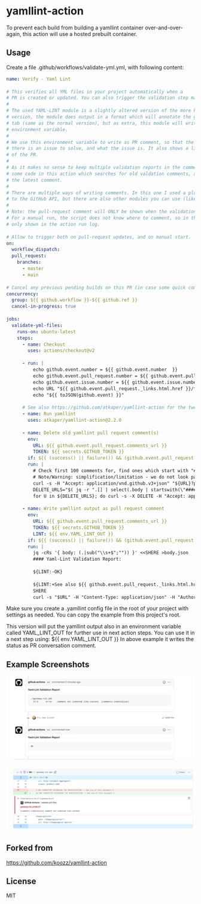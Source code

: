 # yamllint-action

To prevent each build from building a yamllint container over-and-over-again,
this action will use a hosted prebuilt container.

## Usage

Create a file .github/workflows/validate-yml.yml, with following content:

```yaml
name: Verify - Yaml Lint

# This verifies all YML files in your project automatically when a
# PR is created or updated. You can also trigger the validation step manually.
#
# The used YAML-LINT module is a slightly altered version of the more known version of it. In this
# version, the module does output in a format which will annotate the github files in your "files"
# tab (same as the normal version), but as extra, this module will write a text summary into an
# environment variable.
#
# We use this environment variable to write as PR comment, so that the user will clearly see that
# there is an issue to solve, and what the issue is. It also shows a link to the files section
# of the PR.
#
# As it makes no sense to keep multiple validation reports in the comment section, I have added
# some code in this action which searches for old valdation comments, and deletes them before adding
# the latest comment.
#
# There are multiple ways of writing comments. In this one I used a plain "curl" statement to talk
# to the GitHub API, but there are also other modules you can use (like tactions/github-script).
#
# Note: the pull-request comment will ONLY be shown when the validation is triggered by a PR change.
# For a manual run, the script does not know where to comment, so in that case the results are
# only shown in the action run log.

# Allow to trigger both on pull-request updates, and on manual start.
on:
  workflow_dispatch:
  pull_request:
    branches:
      - master
      - main

# Cancel any previous pending builds on this PR (in case some quick commits are done after each other).
concurrency:
  group: ${{ github.workflow }}-${{ github.ref }}
  cancel-in-progress: true

jobs:
  validate-yml-files:
    runs-on: ubuntu-latest
    steps:
      - name: Checkout
        uses: actions/checkout@v2

      - run: |
          echo github.event.number = ${{ github.event.number  }}
          echo github.event.pull_request.number = ${{ github.event.pull_request.number }}
          echo github.event.issue.number = ${{ github.event.issue.number }}
          echo URL "${{ github.event.pull_request._links.html.href }}/files"
          echo "${{ toJSON(github.event) }}"
          
      # See also https://github.com/atkaper/yamllint-action for the tweaked yamllint module.
      - name: Run yamllint
        uses: atkaper/yamllint-action@2.2.0

      - name: Delete old yamllint pull request comment(s)
        env:
          URL: ${{ github.event.pull_request.comments_url }}
          TOKEN: ${{ secrets.GITHUB_TOKEN }}
        if: ${{ (success() || failure()) && (github.event.pull_request.number) }}
        run: |
          # Check first 100 comments for, find ones which start with "#### Yaml", and get their url's.
          # Note/Warning: simplification/limitation - we do not look past the first 100 comments. So for larger amounts this needs a paging fix.
          curl -s -H "Accept: application/vnd.github.v3+json" "${URL}?per_page=100&page=1" -H "Authorization: token $TOKEN" >comments.json
          DELETE_URLS="$( jq -r ".[] | select(.body | startswith(\"#### Yaml\")) | .url" comments.json )"
          for U in ${DELETE_URLS}; do curl -s -X DELETE -H "Accept: application/vnd.github.v3+json" "$U" -H "Authorization: token $TOKEN"; done

      - name: Write yamllint output as pull request comment
        env:
          URL: ${{ github.event.pull_request.comments_url }}
          TOKEN: ${{ secrets.GITHUB_TOKEN }}
          LINT: ${{ env.YAML_LINT_OUT }}
        if: ${{ (success() || failure()) && (github.event.pull_request.number) }}
        run: |
          jq -cRs '{ body: (.|sub("\\s+$";"")) }' <<SHERE >body.json
          #### Yaml-Lint Validation Report:

          ${LINT:-OK}

          ${LINT:+See also ${{ github.event.pull_request._links.html.href }}/files}
          SHERE
          curl -s "$URL" -H "Content-Type: application/json" -H "Authorization: token $TOKEN" -d @body.json
```

Make sure you create a .yamllint config file in the root of your project with settings as needed. You can copy the example from
this project's root.

This version will put the yamllint output also in an environment variable called YAML_LINT_OUT for further use in next action steps.
You can use it in a next step using: ${{ env.YAML_LINT_OUT }}
In above example it writes the status as PR conversation comment.

## Example Screenshots

![PR Comment](screenshots/example-pr-comment.png "PR Comment")

![Code Annotation](screenshots/example-code-annotation.png "Code Annotation")


## Forked from

https://github.com/koozz/yamllint-action

## License

MIT
